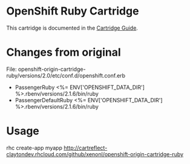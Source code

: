 # OpenShift Ruby Cartridge
This cartridge is documented in the [Cartridge Guide](http://openshift.github.io/documentation/oo_cartridge_guide.html#ruby).

# Changes from original
File: openshift-origin-cartridge-ruby/versions/2.0/etc/conf.d/openshift.conf.erb
* PassengerRuby <%= ENV['OPENSHIFT_DATA_DIR'] %>.rbenv/versions/2.1.6/bin/ruby
* PassengerDefaultRuby <%= ENV['OPENSHIFT_DATA_DIR'] %>.rbenv/versions/2.1.6/bin/ruby

# Usage
rhc create-app myapp http://cartreflect-claytondev.rhcloud.com/github/xenonl/openshift-origin-cartridge-ruby
